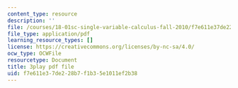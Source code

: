 ```yaml
---
content_type: resource
description: ''
file: /courses/18-01sc-single-variable-calculus-fall-2010/f7e611e37de228b7f1b35e1011ef2b38_aeXp1zC6Hls.pdf
file_type: application/pdf
learning_resource_types: []
license: https://creativecommons.org/licenses/by-nc-sa/4.0/
ocw_type: OCWFile
resourcetype: Document
title: 3play pdf file
uid: f7e611e3-7de2-28b7-f1b3-5e1011ef2b38
---
```

